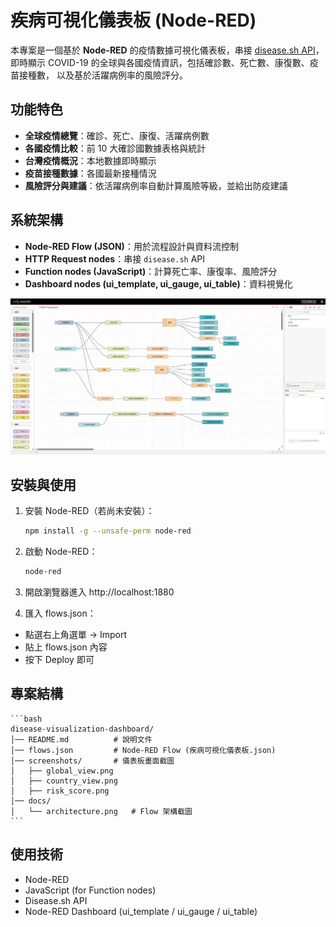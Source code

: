# 疾病可視化儀表板 (Node-RED)

本專案是一個基於 **Node-RED** 的疫情數據可視化儀表板，串接 [disease.sh API](https://disease.sh/)，
即時顯示 COVID-19 的全球與各國疫情資訊，包括確診數、死亡數、康復數、疫苗接種數，
以及基於活躍病例率的風險評分。

## 功能特色
- **全球疫情總覽**：確診、死亡、康復、活躍病例數
- **各國疫情比較**：前 10 大確診國數據表格與統計
- **台灣疫情概況**：本地數據即時顯示
- **疫苗接種數據**：各國最新接種情況
- **風險評分與建議**：依活躍病例率自動計算風險等級，並給出防疫建議

## 系統架構
- **Node-RED Flow (JSON)**：用於流程設計與資料流控制
- **HTTP Request nodes**：串接 `disease.sh` API
- **Function nodes (JavaScript)**：計算死亡率、康復率、風險評分
- **Dashboard nodes (ui_template, ui_gauge, ui_table)**：資料視覺化

![系統架構圖](docs/architecture.png)

## 安裝與使用
1. 安裝 Node-RED（若尚未安裝）：
    ```bash
    npm install -g --unsafe-perm node-red
    ```
2. 啟動 Node-RED：
    ```bash
    node-red
    ```
3.  開啟瀏覽器進入 http://localhost:1880

4.  匯入 flows.json：
 - 點選右上角選單 → Import
 - 貼上 flows.json 內容
 - 按下 Deploy 即可

## 專案結構
    ```bash
    disease-visualization-dashboard/
    │── README.md          # 說明文件
    │── flows.json         # Node-RED Flow (疾病可視化儀表板.json)
    │── screenshots/       # 儀表板畫面截圖
    │   ├── global_view.png
    │   ├── country_view.png
    │   ├── risk_score.png
    │── docs/
    │   └── architecture.png   # Flow 架構截圖
    ```
## 使用技術
 - Node-RED
 - JavaScript (for Function nodes)
 - Disease.sh API
 - Node-RED Dashboard (ui_template / ui_gauge / ui_table)